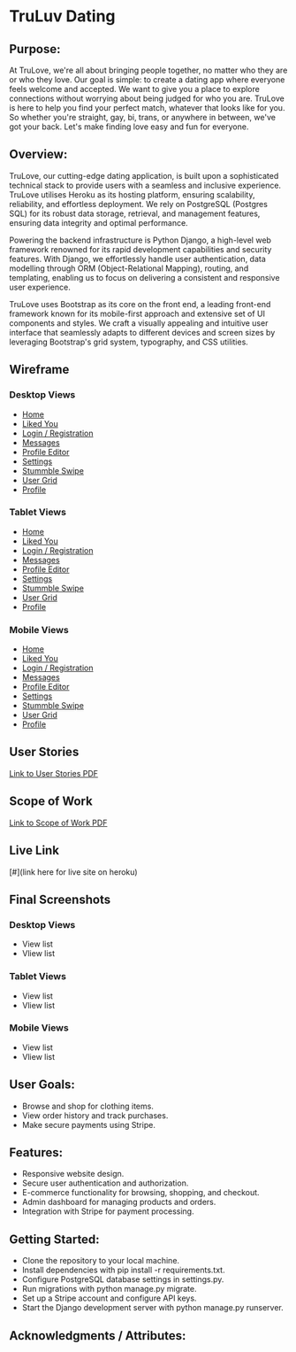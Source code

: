 # TruLuv Dating
## Purpose:
At TruLove, we're all about bringing people together, no matter who they are or who they love. Our goal is simple: to create a dating app where everyone feels welcome and accepted. We want to give you a place to explore connections without worrying about being judged for who you are. TruLove is here to help you find your perfect match, whatever that looks like for you. So whether you're straight, gay, bi, trans, or anywhere in between, we've got your back. Let's make finding love easy and fun for everyone.

## Overview:
TruLove, our cutting-edge dating application, is built upon a sophisticated technical stack to provide users with a seamless and inclusive experience. TruLove utilises Heroku as its hosting platform, ensuring scalability, reliability, and effortless deployment. We rely on PostgreSQL (Postgres SQL) for its robust data storage, retrieval, and management features, ensuring data integrity and optimal performance.

Powering the backend infrastructure is Python Django, a high-level web framework renowned for its rapid development capabilities and security features. With Django, we effortlessly handle user authentication, data modelling through ORM (Object-Relational Mapping), routing, and templating, enabling us to focus on delivering a consistent and responsive user experience.

TruLove uses Bootstrap as its core on the front end, a leading front-end framework known for its mobile-first approach and extensive set of UI components and styles. We craft a visually appealing and intuitive user interface that seamlessly adapts to different devices and screen sizes by leveraging Bootstrap's grid system, typography, and CSS utilities.


## Wireframe
### Desktop Views
- [Home](/GitMedia/WireFrames/Desktop%20Wireframes/Home.png)
- [Liked You](/GitMedia/WireFrames/Desktop%20Wireframes/Liked%20You.png)
- [Login / Registration](/GitMedia/WireFrames/Desktop%20Wireframes/Login.png)
- [Messages](/GitMedia/WireFrames/Desktop%20Wireframes/Messages.png)
- [Profile Editor](/GitMedia/WireFrames/Desktop%20Wireframes/Profile%20Editor.png)
- [Settings](/GitMedia/WireFrames/Desktop%20Wireframes/Settings.png)
- [Stummble Swipe](/GitMedia/WireFrames/Desktop%20Wireframes/Stumble%20Swipe.png)
- [User Grid](/GitMedia/WireFrames/Desktop%20Wireframes/User%20Grid.png)
- [Profile](/GitMedia/WireFrames/Desktop%20Wireframes/Profile.png)

### Tablet Views
- [Home](/GitMedia/WireFrames/Tablet%20View/Home.png)
- [Liked You](/GitMedia/WireFrames/Tablet%20View/Liked%20You.png)
- [Login / Registration](/GitMedia/WireFrames/Tablet%20View/Login.png)
- [Messages](/GitMedia/WireFrames/Tablet%20View/Messages.png)
- [Profile Editor](/GitMedia/WireFrames/Tablet%20View/Profile%20Editor.png)
- [Settings](/GitMedia/WireFrames/Tablet%20View/Settings.png)
- [Stummble Swipe](/GitMedia/WireFrames/Tablet%20View/Stumble%20Swipe.png)
- [User Grid](/GitMedia/WireFrames/Tablet%20View/User%20Grid.png)
- [Profile](/GitMedia/WireFrames/Tablet%20View/Profile.png)
### Mobile Views
- [Home](/GitMedia/WireFrames/Mobile%20View/Home.png)
- [Liked You](/GitMedia/WireFrames/Mobile%20View/Liked%20You.png)
- [Login / Registration](/GitMedia/WireFrames/Mobile%20View/Home.png)
- [Messages](/GitMedia/WireFrames/Mobile%20View/Messages.png)
- [Profile Editor](/GitMedia/WireFrames/Mobile%20View/Profile%20Editor.png)
- [Settings](/GitMedia/WireFrames/Mobile%20View/Settings.png)
- [Stummble Swipe](/GitMedia/WireFrames/Mobile%20View/Stumble%20Swipe.png)
- [User Grid](/GitMedia/WireFrames/Mobile%20View/User%20Grid.png)
- [Profile](/GitMedia/WireFrames/Mobile%20View/Profile.png)

## User Stories
[Link to User Stories PDF](/GitMedia/TruLuv%20User%20Stories.pdf)

## Scope of Work
[Link to Scope of Work PDF](/GitMedia/Project%20Scope%20of%20Work%20-%20TruLuv.pdf)
## Live Link
[#](link here for live site on heroku)


## Final Screenshots
### Desktop Views
- View list
- Vliew list
### Tablet Views
- View list
- Vliew list
### Mobile Views
- View list
- Vliew list

## User Goals:
- Browse and shop for clothing items.
- View order history and track purchases.
- Make secure payments using Stripe.

## Features:
- Responsive website design.
- Secure user authentication and authorization.
- E-commerce functionality for browsing, shopping, and checkout.
- Admin dashboard for managing products and orders.
- Integration with Stripe for payment processing.

## Getting Started:
- Clone the repository to your local machine.
- Install dependencies with pip install -r requirements.txt.
- Configure PostgreSQL database settings in settings.py.
- Run migrations with python manage.py migrate.
- Set up a Stripe account and configure API keys.
- Start the Django development server with python manage.py runserver.

## Acknowledgments / Attributes:



